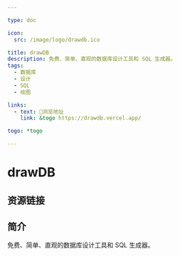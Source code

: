 ```yaml
---

type: doc

icon:
  src: /image/logo/drawdb.ico

title: drawDB
description: 免费、简单、直观的数据库设计工具和 SQL 生成器。
tags:
  - 数据库
  - 设计
  - SQL
  - 绘图

links:
  - text: 🧰浏览地址
    link: &togo https://drawdb.vercel.app/

togo: *togo

---
```


<ShowLogo />

# drawDB

<ShowTags />

<ShowBreadcrumb />

## 资源链接

<ShowLinks />

## 简介

免费、简单、直观的数据库设计工具和 SQL 生成器。
